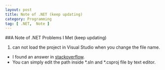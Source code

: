 ```yaml
---
layout: post
title: Note of .NET (keep updating)
category: Programming
tag: [ .NET,  Note ]
---
```

##A Note of .NET Problems I Met (keep updating)           
1. can not load the project in Visual Studio when you change the file name.  
+ I found an answer in [stackoverflow](http://stackoverflow.com/questions/5315449/visual-studio-how-to-change-projects-folder-name-and-solution-name-w-o-breaki).
+ You can simply edit the path inside *.sln and *.csproj file by text editor.